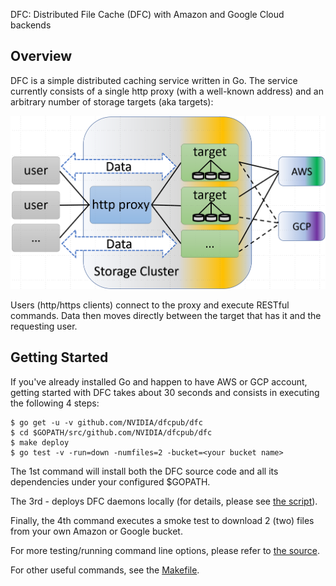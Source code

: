 DFC: Distributed File Cache (DFC) with Amazon and Google Cloud backends


## Overview

DFC is a simple distributed caching service written in Go. The service
currently consists of a single http proxy (with a well-known address)
and an arbitrary number of storage targets (aka targets):

![DFC overview](images/dfc-overview.png)

Users (http/https clients) connect to the proxy and execute RESTful commands.
Data then moves directly between the target that has it and the requesting user.

## Getting Started

If you've already installed Go and happen to have AWS or GCP account, getting 
started with DFC takes about 30 seconds and consists in executing the following
4 steps:

```
$ go get -u -v github.com/NVIDIA/dfcpub/dfc 
$ cd $GOPATH/src/github.com/NVIDIA/dfcpub/dfc
$ make deploy
$ go test -v -run=down -numfiles=2 -bucket=<your bucket name>
```

The 1st command will install both the DFC source code and all its dependencies 
under your configured $GOPATH.

The 3rd - deploys DFC daemons locally (for details, please see [the script](dfc/setup/deploy.sh)).

Finally, the 4th command executes a smoke test to download 2 (two) files
from your own Amazon or Google bucket.

For more testing/running command line options, please refer to [the source](dfc/main_test.go).

For other useful commands, see the [Makefile](dfc/Makefile).
